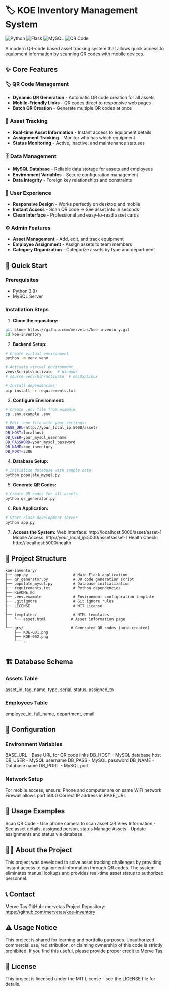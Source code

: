 # 🏷️ KOE Inventory Management System

![Python](https://img.shields.io/badge/Python-3.8+-blue)
![Flask](https://img.shields.io/badge/Flask-3.1.2-green)
![MySQL](https://img.shields.io/badge/MySQL-8.0+-orange)
![QR Code](https://img.shields.io/badge/QR--Code-8.2-yellow)

A modern QR-code based asset tracking system that allows quick access to equipment information by scanning QR codes with mobile devices.

## ✨ Core Features

### 🏷️ QR Code Management
- **Dynamic QR Generation** - Automatic QR code creation for all assets
- **Mobile-Friendly Links** - QR codes direct to responsive web pages
- **Batch QR Creation** - Generate multiple QR codes at once

### 🔐 Asset Tracking
- **Real-time Asset Information** - Instant access to equipment details
- **Assignment Tracking** - Monitor who has which equipment
- **Status Monitoring** - Active, inactive, and maintenance statuses

### 🗄️ Data Management
- **MySQL Database** - Reliable data storage for assets and employees
- **Environment Variables** - Secure configuration management
- **Data Integrity** - Foreign key relationships and constraints

### 📱 User Experience
- **Responsive Design** - Works perfectly on desktop and mobile
- **Instant Access** - Scan QR code → See asset info in seconds
- **Clean Interface** - Professional and easy-to-read asset cards

### ⚙️ Admin Features
- **Asset Management** - Add, edit, and track equipment
- **Employee Assignment** - Assign assets to team members
- **Category Organization** - Categorize assets by type and department

## 🚀 Quick Start

### Prerequisites
- Python 3.8+
- MySQL Server

### Installation Steps

1. **Clone the repository:**
```bash
git clone https://github.com/mervetas/koe-inventory.git
cd koe-inventory
```
2. **Backend Setup:**
```bash
# Create virtual environment
python -m venv venv

# Activate virtual environment
venv\Scripts\activate  # Windows
# source venv/bin/activate  # macOS/Linux

# Install dependencies
pip install -r requirements.txt
```
3. **Configure Environment:**
```bash
# Create .env file from example
cp .env.example .env

# Edit .env file with your settings:
BASE_URL=http://your_local_ip:5000/asset/
DB_HOST=localhost
DB_USER=your_mysql_username
DB_PASSWORD=your_mysql_password
DB_NAME=koe_inventory
DB_PORT=3306
```
4. **Database Setup:**
```bash
# Initialize database with sample data
python populate_mysql.py
```
5. **Generate QR Codes:**
```bash
# Create QR codes for all assets
python qr_generator.py
```
6. **Run Application:**
```bash
# Start Flask development server
python app.py
```
7. **Access the System:**
Web Interface: http://localhost:5000/asset/asset-1
Mobile Access: http://your_local_ip:5000/asset/asset-1
Health Check: http://localhost:5000/health

## 📁 Project Structure
```text
koe-inventory/
├── app.py                    # Main Flask application
├── qr_generator.py           # QR code generation script
├── populate_mysql.py         # Database initialization
├── requirements.txt          # Python dependencies
├── README.md  
├── .env.example              # Environment configuration template
├── .gitignore                # Git ignore rules
├── LICENSE                   # MIT License
│
├── templates/                # HTML templates
│   └── asset.html           # Asset information page
│
└── qrs/                     # Generated QR codes (auto-created)
    ├── KOE-001.png
    ├── KOE-002.png
    └── ...
    
```
## 🏗️ Database Schema
### Assets Table
asset_id, tag, name, type, serial, status, assigned_to

### Employees Table
employee_id, full_name, department, email

## 🔧 Configuration
### Environment Variables
BASE_URL - Base URL for QR code links
DB_HOST - MySQL database host
DB_USER - MySQL username
DB_PASS - MySQL password
DB_NAME - Database name
DB_PORT - MySQL port
### Network Setup
For mobile access, ensure:
Phone and computer are on same WiFi network
Firewall allows port 5000
Correct IP address in BASE_URL

## 🎯 Usage Examples
Scan QR Code - Use phone camera to scan asset QR
View Information - See asset details, assigned person, status
Manage Assets - Update assignments and status via database

## 👨‍💻 About the Project
This project was developed to solve asset tracking challenges by providing instant access to equipment information through QR codes. The system eliminates manual lookups and provides real-time asset status to authorized personnel.

## 📞 Contact
Merve Taş
GitHub: mervetas
Project Repository: https://github.com/mervetas/koe-inventory

## ⚠️ Usage Notice
This project is shared for learning and portfolio purposes. Unauthorized commercial use, redistribution, or claiming ownership of this code is strictly prohibited. If you find this useful, please provide proper credit to Merve Taş.

## 📄 License
This project is licensed under the MIT License - see the LICENSE file for details.